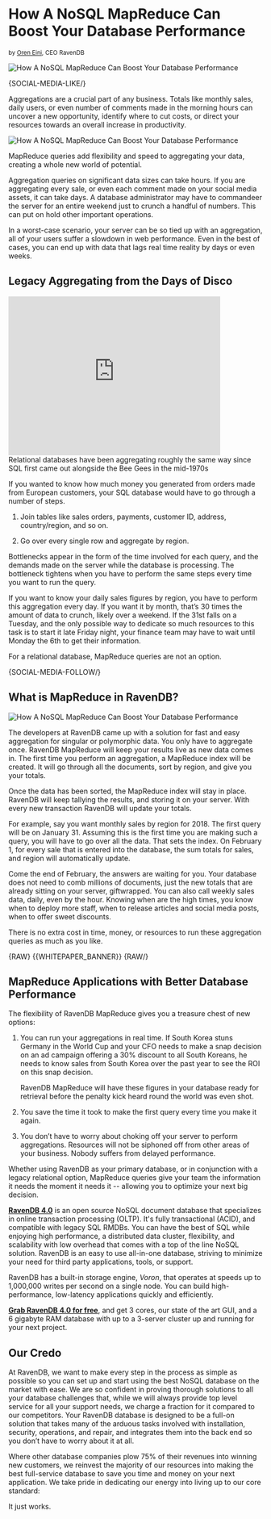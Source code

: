 # How A NoSQL MapReduce Can Boost Your Database Performance
<small>by <a href="mailto:ayende@ayende.com">Oren Eini</a>, CEO RavenDB</small>

![How A NoSQL MapReduce Can Boost Your Database Performance](images/how-nosql-mapreduce-can-boost-your-database-performance.jpg)

{SOCIAL-MEDIA-LIKE/}

Aggregations are a crucial part of any business. Totals like monthly sales, daily users, or even number of comments made in the morning hours can uncover a new opportunity, identify where to cut costs, or direct your resources towards an overall increase in productivity.

<img class="floating-right margin-left img-responsive" alt="How A NoSQL MapReduce Can Boost Your Database Performance" src="images/abandoned-shopping-carts.jpg" />

MapReduce queries add flexibility and speed to aggregating your data, creating a whole new world of potential. 

Aggregation queries on significant data sizes can take hours. If you are aggregating every sale, or even each comment made on your social media assets, it can take days. A database administrator may have to commandeer the server for an entire weekend just to crunch a handful of numbers. This can put on hold other important operations.

In a worst-case scenario, your server can be so tied up with an aggregation, all of your users suffer a slowdown in web performance. Even in the best of cases, you can end up with data that lags real time reality by days or even weeks.

## Legacy Aggregating from the Days of Disco

<div class="youtube-frame youtube-frame--left">
    <div class="embed-responsive embed-responsive-16by9">
        <iframe class="embed-responsive-item" width="420" height="315" src="https://www.youtube.com/embed/-ihs-vT9T3Q" frameborder="0" allowfullscreen></iframe>
    </div>
    <div class="caption">
        Relational databases have been aggregating roughly the same way since SQL first came out alongside the Bee Gees in the mid-1970s
    </div>
</div>


If you wanted to know how much money you generated from orders made from European customers, your SQL database would have to go through a number of steps. 

1. Join tables like sales orders, payments, customer ID, address, country/region, and so on. 

2. Go over every single row and aggregate by region.

Bottlenecks appear in the form of the time involved for each query, and the demands made on the server while the database is processing. The bottleneck tightens when you have to perform the same steps every time you want to run the query. 

If you want to know your daily sales figures by region, you have to perform this aggregation every day. If you want it by month, that’s 30 times the amount of data to crunch, likely over a weekend. If the 31st falls on a Tuesday, and the only possible way to dedicate so much resources to this task is to start it late Friday night, your finance team may have to wait until Monday the 6th to get their information. 

For a relational database, MapReduce queries are not an option.

{SOCIAL-MEDIA-FOLLOW/}

## What is MapReduce in RavenDB?

<img class="floating-left margin-right img-responsive" alt="How A NoSQL MapReduce Can Boost Your Database Performance" src="images/results-wait-for-you.jpg" />

The developers at RavenDB came up with a solution for fast and easy aggregation for singular or polymorphic data. You only have to aggregate once. RavenDB MapReduce will keep your results live as new data comes in.
The first time you perform an aggregation, a MapReduce index will be created. It will go through all the documents, sort by region, and give you your totals. 

Once the data has been sorted, the MapReduce index will stay in place. RavenDB will keep tallying the results, and storing it on your server. With every new transaction RavenDB will update your totals. 

For example, say you want monthly sales by region for 2018. The first query will be on January 31. Assuming this is the first time you are making such a query, you will have to go over all the data. That sets the index. On February 1, for every sale that is entered into the database, the sum totals for sales, and region will automatically update. 

Come the end of February, the answers are waiting for you. Your database does not need to comb millions of documents, just the new totals that are already sitting on your server, giftwrapped. You can also call weekly sales data, daily, even by the hour. Knowing when are the high times, you know when to deploy more staff, when to release articles and social media posts, when to offer sweet discounts.

There is no extra cost in time, money, or resources to run these aggregation queries as much as you like.

{RAW}
{{WHITEPAPER_BANNER}}
{RAW/}

## MapReduce Applications with Better Database Performance

The flexibility of RavenDB MapReduce gives you a treasure chest of new options:

1. You can run your aggregations in real time. If South Korea stuns Germany in the World Cup and your CFO needs to make a snap decision on an ad campaign offering a 30% discount to all South Koreans, he needs to know sales from South Korea over the past year to see the ROI on this snap decision. 

    RavenDB MapReduce will have these figures in your database ready for retrieval before the penalty kick heard round the world was even shot. 

2. You save the time it took to make the first query every time you make it again.

3. You don’t have to worry about choking off your server to perform aggregations. Resources will not be siphoned off from other areas of your business. Nobody suffers from delayed performance.

Whether using RavenDB as your primary database, or in conjunction with a legacy relational option, MapReduce queries give your team the information it needs the moment it needs it  -- allowing you to optimize your next big decision. 

<div class="bottom-line">
<p>
    <a href="https://ravendb.net/"><strong>RavenDB 4.0</strong></a> is an open source NoSQL document database that specializes in online transaction processing (OLTP). It's fully transactional (ACID), and compatible with legacy SQL RMDBs. You can have the best of SQL while enjoying high performance, a distributed data cluster, flexibility, and scalability with low overhead that comes with a top of the line NoSQL solution. RavenDB is an easy to use all-in-one database, striving to minimize your need for third party applications, tools, or support.</p>
<p>RavenDB has a built-in storage engine, <em>Voron</em>, that operates at speeds up to 1,000,000 writes per second on a single node. You can build high-performance, low-latency applications quickly and efficiently. <a href="https://ravendb.net/downloads#server/dev">
</p>

<p><strong>Grab RavenDB 4.0 for free</strong></a>, and get 3 cores, our state of the art GUI, and a 6 gigabyte RAM database with up to a 3-server cluster up and running for your next project.</p>
</div>

## Our Credo

At RavenDB, we want to make every step in the process as simple as possible so you can set up and start using the best NoSQL database on the market with ease. We are so confident in proving thorough solutions to all your database challenges that, while we will always provide top level service for all your support needs, we charge a fraction for it compared to our competitors. Your RavenDB database is designed to be a full-on solution that takes many of the arduous tasks involved with installation, security, operations, and repair, and integrates them into the back end so you don’t have to worry about it at all. 

Where other database companies plow 75% of their revenues into winning new customers, we reinvest the majority of our resources into making the best full-service database to save you time and money on your next application. We take pride in dedicating our energy into living up to our core standard:

It just works. 

